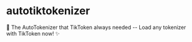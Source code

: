 # autotiktokenizer
🧰 The AutoTokenizer that TikToken always needed -- Load any tokenizer with TikToken now! ✨ 
